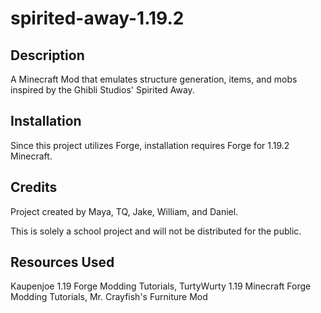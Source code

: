 # spirited-away-1.19.2

## Description

A Minecraft Mod that emulates structure generation, items, and mobs inspired by the Ghibli Studios' Spirited Away.

## Installation

Since this project utilizes Forge, installation requires Forge for 1.19.2 Minecraft.

## Credits

Project created by Maya, TQ, Jake, William, and Daniel. 

This is solely a school project and will not be distributed for the public.

## Resources Used
Kaupenjoe 1.19 Forge Modding Tutorials, TurtyWurty 1.19 Minecraft Forge Modding Tutorials, Mr. Crayfish's Furniture Mod
